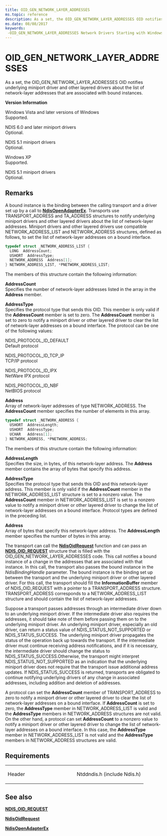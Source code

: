 ```yaml
---
title: OID_GEN_NETWORK_LAYER_ADDRESSES
ms.topic: reference
description: As a set, the OID_GEN_NETWORK_LAYER_ADDRESSES OID notifies underlying miniport driver and other layered drivers about the list of network-layer addresses that are associated with bound instances.
ms.date: 08/08/2017
keywords: 
 -OID_GEN_NETWORK_LAYER_ADDRESSES Network Drivers Starting with Windows Vista
---
```


# OID\_GEN\_NETWORK\_LAYER\_ADDRESSES


As a set, the OID\_GEN\_NETWORK\_LAYER\_ADDRESSES OID notifies underlying miniport driver and other layered drivers about the list of network-layer addresses that are associated with bound instances.

**Version Information**

<a href="" id="windows-vista-and-later-versions-of-windows"></a>Windows Vista and later versions of Windows  
Supported.

<a href="" id="ndis-6-0-and-later-miniport-drivers"></a>NDIS 6.0 and later miniport drivers  
Optional.

<a href="" id="ndis-5-1-miniport-drivers"></a>NDIS 5.1 miniport drivers  
Optional.

<a href="" id="windows-xp"></a>Windows XP  
Supported.

<a href="" id="ndis-5-1-miniport-drivers"></a>NDIS 5.1 miniport drivers  
Optional.

## Remarks

A bound instance is the binding between the calling transport and a driver set up by a call to [**NdisOpenAdapterEx**](/windows-hardware/drivers/ddi/ndis/nf-ndis-ndisopenadapterex). Transports use TRANSPORT\_ADDRESS and TA\_ADDRESS structures to notify underlying miniport drivers and other layered drivers about the list of network-layer addresses. Miniport drivers and other layered drivers use compatible NETWORK\_ADDRESS\_LIST and NETWORK\_ADDRESS structures, defined as follows, to set the list of network-layer addresses on a bound interface.

```C++
typedef struct _NETWORK_ADDRESS_LIST {
  LONG  AddressCount; 
  USHORT  AddressType; 
  NETWORK_ADDRESS  Address[1]; 
} NETWORK_ADDRESS_LIST, *PNETWORK_ADDRESS_LIST;
```

The members of this structure contain the following information:

<a href="" id="addresscount"></a>**AddressCount**  
Specifies the number of network-layer addresses listed in the array in the **Address** member.

<a href="" id="addresstype"></a>**AddressType**  
Specifies the protocol type that sends this OID. This member is only valid if the **AddressCount** member is set to zero. The **AddressCount** member is set to zero to notify a miniport driver or other layered driver to clear the list of network-layer addresses on a bound interface. The protocol can be one of the following values:

<a href="" id="ndis-protocol-id-default"></a>NDIS\_PROTOCOL\_ID\_DEFAULT  
Default protocol

<a href="" id="ndis-protocol-id-tcp-ip"></a>NDIS\_PROTOCOL\_ID\_TCP\_IP  
TCP/IP protocol

<a href="" id="ndis-protocol-id-ipx"></a>NDIS\_PROTOCOL\_ID\_IPX  
NetWare IPX protocol

<a href="" id="ndis-protocol-id-nbf"></a>NDIS\_PROTOCOL\_ID\_NBF  
NetBIOS protocol

<a href="" id="address"></a>**Address**  
Array of network-layer addresses of type NETWORK\_ADDRESS. The **AddressCount** member specifies the number of elements in this array.

```C++
typedef struct _NETWORK_ADDRESS {
  USHORT  AddressLength; 
  USHORT  AddressType; 
  UCHAR   Address[1]; 
} NETWORK_ADDRESS, *PNETWORK_ADDRESS;
```

The members of this structure contain the following information:

<a href="" id="addresslength"></a>**AddressLength**  
Specifies the size, in bytes, of this network-layer address. The **Address** member contains the array of bytes that specify this address.

<a href="" id="addresstype"></a>**AddressType**  
Specifies the protocol type that sends this OID and this network-layer address. This member is only valid if the **AddressCount** member in the NETWORK\_ADDRESS\_LIST structure is set to a nonzero value. The **AddressCount** member in NETWORK\_ADDRESS\_LIST is set to a nonzero value to notify a miniport driver or other layered driver to change the list of network-layer addresses on a bound interface. Protocol types are defined in the preceding list.

<a href="" id="address"></a>**Address**  
Array of bytes that specify this network-layer address. The **AddressLength** member specifies the number of bytes in this array.

The transport can call the [**NdisOidRequest**](/windows-hardware/drivers/ddi/ndis/nf-ndis-ndisoidrequest) function and can pass an [**NDIS\_OID\_REQUEST**](/windows-hardware/drivers/ddi/oidrequest/ns-oidrequest-ndis_oid_request) structure that is filled with the OID\_GEN\_NETWORK\_LAYER\_ADDRESSES code. This call notifies a bound instance of a change in the addresses that are associated with that instance. In this call, the transport also passes the bound instance in the *NdisBindingHandle* parameter. The bound instance is the binding set up between the transport and the underlying miniport driver or other layered driver. For this call, the transport should fill the **InformationBuffer** member of NDIS\_OID\_REQUEST with a pointer to a TRANSPORT\_ADDRESS structure. TRANSPORT\_ADDRESS corresponds to a NETWORK\_ADDRESS\_LIST structure and should contain the list of network-layer addresses.

Suppose a transport passes addresses through an intermediate driver down to an underlying miniport driver. If the intermediate driver also requires the addresses, it should take note of them before passing them on to the underlying miniport driver. An underlying miniport driver, especially an old driver, can return a status value of NDIS\_STATUS\_NOT\_SUPPORTED or NDIS\_STATUS\_SUCCESS. The underlying miniport driver propagates the status of the operation back up towards the transport. If the intermediate driver must continue receiving address notifications, and if it is necessary, the intermediate driver should change the status to NDIS\_STATUS\_SUCCESS.Otherwise, the transport might interpret NDIS\_STATUS\_NOT\_SUPPORTED as an indication that the underlying miniport driver does not require that the transport issue additional address updates. If NDIS\_STATUS\_SUCCESS is returned, transports are obligated to continue notifying underlying drivers of any change in associated addresses, including addition and deletion of addresses.

A protocol can set the **AddressCount** member of TRANSPORT\_ADDRESS to zero to notify a miniport driver or other layered driver to clear the list of network-layer addresses on a bound interface. If **AddressCount** is set to zero, the **AddressType** member in NETWORK\_ADDRESS\_LIST is valid and the **AddressType** members in NETWORK\_ADDRESS structures are not valid. On the other hand, a protocol can set **AddressCount** to a nonzero value to notify a miniport driver or other layered driver to change the list of network-layer addresses on a bound interface. In this case, the **AddressType** member in NETWORK\_ADDRESS\_LIST is not valid and the **AddressType** members in NETWORK\_ADDRESS structures are valid.

## Requirements

<table>
<colgroup>
<col width="50%" />
<col width="50%" />
</colgroup>
<tbody>
<tr class="odd">
<td><p>Header</p></td>
<td>Ntddndis.h (include Ndis.h)</td>
</tr>
</tbody>
</table>

## See also


[**NDIS\_OID\_REQUEST**](/windows-hardware/drivers/ddi/oidrequest/ns-oidrequest-ndis_oid_request)

[**NdisOidRequest**](/windows-hardware/drivers/ddi/ndis/nf-ndis-ndisoidrequest)

[**NdisOpenAdapterEx**](/windows-hardware/drivers/ddi/ndis/nf-ndis-ndisopenadapterex)

 

